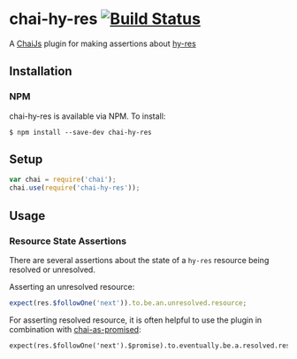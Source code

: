 # chai-hy-res [![Build Status](https://travis-ci.org/petejohanson/chai-hy-res.svg?branch=master)](https://travis-ci.org/petejohanson/chai-hy-res)

A [ChaiJs](http://chaijs.com/) plugin for making assertions about [hy-res](https://github.com/petejohanson/hy-res) 

## Installation

### NPM

chai-hy-res is available via NPM. To install:

    $ npm install --save-dev chai-hy-res

## Setup

```javascript
var chai = require('chai');
chai.use(require('chai-hy-res'));
```

## Usage

### Resource State Assertions

There are several assertions about the state of a `hy-res` resource being
resolved or unresolved.

Asserting an unresolved resource:

```javascript
expect(res.$followOne('next')).to.be.an.unresolved.resource;
```

For asserting resolved resource, it is often helpful to use the plugin in
combination with [chai-as-promised](http://chaijs.com/plugins/chai-as-promised):

```
expect(res.$followOne('next').$promise).to.eventually.be.a.resolved.resource;
```

